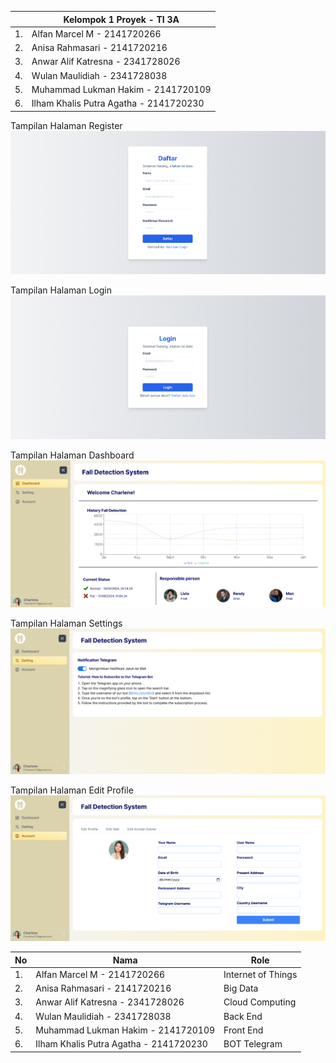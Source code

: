 |  | Kelompok 1 Proyek - TI 3A |
| ----------- | --------- |
| 1. | Alfan Marcel M - 2141720266 |
| 2. | Anisa Rahmasari - 2141720216 |
| 3. | Anwar Alif Katresna - 2341728026 |
| 4. | Wulan Maulidiah - 2341728038 |
| 5. | Muhammad Lukman Hakim - 2141720109 |
| 6. | Ilham Khalis Putra Agatha - 2141720230 |


Tampilan Halaman Register
![alt text](assets-report/reg.png)

Tampilan Halaman Login
![alt text](assets-report/log.png)

Tampilan Halaman Dashboard
![alt text](assets-report/dash.png)

Tampilan Halaman Settings
![alt text](assets-report/sett.png)

Tampilan Halaman Edit Profile
![alt text](assets-report/acc.png)

| No | Nama                          | Role             |
|----|-------------------------------|------------------|
| 1. | Alfan Marcel M - 2141720266   | Internet of Things |
| 2. | Anisa Rahmasari - 2141720216  | Big Data         |
| 3. | Anwar Alif Katresna - 2341728026 | Cloud Computing |
| 4. | Wulan Maulidiah - 2341728038  | Back End         |
| 5. | Muhammad Lukman Hakim - 2141720109 | Front End    |
| 6. | Ilham Khalis Putra Agatha - 2141720230 | BOT Telegram |
